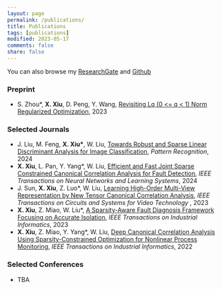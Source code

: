 ```yaml
---
layout: page
permalink: /publications/
title: Publications
tags: [publications]
modified: 2023-05-17 
comments: false
share: false
---
```


You can also browse my <a href="https://www.researchgate.net/profile/Xianchao-Xiu" class="textlink" target="_blank">ResearchGate</a> and <a href="https://github.com/xianchaoxiu" class="textlink" target="_blank">Github</a>



### Preprint


* S. Zhou*, <b>X. Xiu</b>, D. Peng, Y. Wang, <a href="https://arxiv.org/abs/2306.14394" class="textlink" target="_blank">Revisiting Lq (0 <= q < 1) Norm Regularized Optimization</a>, 2023 <br>


### Selected Journals


* J. Liu, M. Feng, <b>X. Xiu*</b>, W. Liu, <a href="https://www.sciencedirect.com/science/article/pii/S0031320324002632" class="textlink" target="_blank">Towards Robust and Sparse Linear Discriminant Analysis for Image Classification</a>, <i> Pattern Recognition</i>, 2024 <br>
* <b>X. Xiu</b>, L. Pan, Y. Yang*, W. Liu, <a href="https://ieeexplore.ieee.org/document/9887978" class="textlink" target="_blank">Efficient and Fast Joint Sparse Constrained Canonical Correlation Analysis for Fault Detection</a>, <i>IEEE Transactions on Neural Networks and Learning Systems</i>, 2024  <br>
* J. Sun, <b>X. Xiu</b>, Z. Luo*, W. Liu, <a href="https://ieeexplore.ieee.org/abstract/document/10091146" class="textlink" target="_blank">Learning High-Order Multi-View Representation by New Tensor Canonical Correlation Analysis</a>, <i>IEEE Transactions on Circuits and Systems for Video Technology </i>, 2023  <br>
* <b>X. Xiu</b>, Z. Miao, W. Liu*, <a href="https://ieeexplore.ieee.org/abstract/document/10091146" class="textlink" target="_blank">A Sparsity-Aware Fault Diagnosis Framework Focusing on Accurate Isolation</a>, <i>IEEE Transactions on Industrial Informatics</i>, 2023 <br>
* <b>X. Xiu</b>, Z. Miao, Y. Yang*, W. Liu, <a href="https://ieeexplore.ieee.org/document/9583864" class="textlink" target="_blank">Deep Canonical Correlation Analysis Using Sparsity-Constrained Optimization for Nonlinear Process Monitoring</a>, <i>IEEE Transactions on Industrial Informatics</i>, 2022  <br>





### Selected Conferences
* TBA








